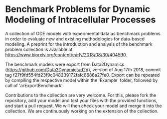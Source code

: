# Benchmark Problems for Dynamic Modeling of Intracellular Processes
A collection of ODE models with experimental data as benchmark problems in order to evaluate new and existing methodologies for data-based modeling. A preprint for the introduction and analysis of the benchmark problem collection is available at https://www.biorxiv.org/content/early/2018/08/30/404590.

The benchmark models were export from Data2Dynamics (https://github.com/Data2Dynamics/d2d), version of Aug 17th 2018, commit tag f27f9fd554fd23f9c048239172fafc6686a27fe0.
Export can be repeated by compiling the respective model within the 'Example' folder, followed by call of 'arExportBenchmark'

Contributions to the collection are very welcome. For this, please fork the repository, add your model and test your files with the provided functions, and start a pull request. We will then check your model and merge it into the collection. We are continuously working on the extension of the collection.
